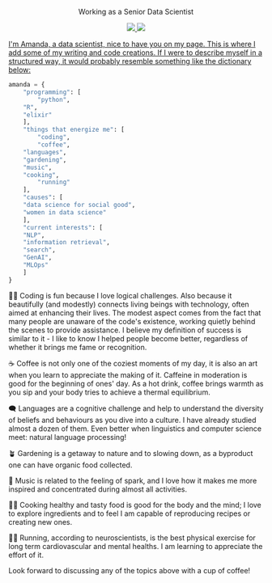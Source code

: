 <p align='center'> Working as a Senior Data Scientist </a></p>

<p align="center">
    <a href="https://linkedin.com/in/amanda-ferraboli/">
            <img src="https://img.shields.io/badge/-amanda.ferraboli-0077B5?style=flat&logo=Linkedin&logoColor=white"/>
    <a href="https://medium.com/@amanda.ferraboli">
	<img src="https://img.shields.io/badge/-amanda.ferraboli-black?style=flat&logo=Medium&logoColor=white"/>
    
</p>

I'm Amanda, a data scientist, nice to have you on my page. This is where I add some of my writing and code creations. 
If I were to describe myself in a structured way, it would probably resemble something like the dictionary below:

```python
amanda = {
    "programming": [
    	"python",
	"R", 
	"elixir"
    ],
    "things that energize me": [
        "coding",
        "coffee",
	"languages", 
	"gardening", 
	"music",
	"cooking",
        "running"
    ],
    "causes": [
	"data science for social good", 
	"women in data science"
    ],
    "current interests": [
	"NLP", 
	"information retrieval",
	"search",
	"GenAI",
	"MLOps"
    ]
}
```

👩‍💻
Coding is fun because I love logical challenges. Also because it beautifully (and modestly) connects living beings with technology, often aimed at enhancing their lives. The modest aspect comes from the fact that many people are unaware of the code's existence, working quietly behind the scenes to provide assistance. I believe my definition of success is similar to it - I like to know I helped people become better, regardless of whether it brings me fame or recognition.

☕
Coffee is not only one of the coziest moments of my day, it is also an art when you learn to appreciate the making of it. Caffeine in moderation is good for the beginning of ones' day. As a hot drink, coffee brings warmth as you sip and your body tries to achieve a thermal equilibrium.

🗨️
Languages are a cognitive challenge and help to understand the diversity of beliefs and behaviours as you dive into a culture. I have already studied almost a dozen of them. Even better when linguistics and computer science meet: natural language processing!

🪴
Gardening is a getaway to nature and to slowing down, as a byproduct one can have organic food collected. 

🎵
Music is related to the feeling of spark, and I love how it makes me more inspired and concentrated during almost all activities.

🧑‍🍳
Cooking healthy and tasty food is good for the body and the mind; I love to explore ingredients and to feel I am capable of reproducing recipes or creating new ones.

🏃‍♀️
Running, according to neuroscientists, is the best physical exercise for long term cardiovascular and mental healths. I am learning to appreciate the effort of it.


Look forward to discussing any of the topics above with a cup of coffee!
